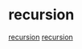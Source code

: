 # recursion

[recursion](https://mp.weixin.qq.com/s?__biz=Mzg2NzA4MTkxNQ==&mid=2247485092&idx=1&sn=ff44f169aa57cac8a8e6595b7ff49ab8&scene=21#wechat_redirect)
[recursion](https://mp.weixin.qq.com/s?__biz=Mzg2NzA4MTkxNQ==&mid=2247486537&idx=2&sn=c7bcfe78d59527bb8c46e25a679d6562&scene=21#wechat_redirect)
